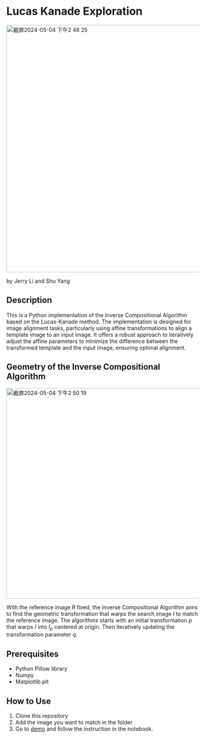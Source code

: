 # Lucas Kanade Exploration
<img width="645" alt="截屏2024-05-04 下午2 48 25" src="https://github.com/edgexyz/LucasKanadeExploration/assets/90734286/756e7882-7693-44ff-93f5-fce0dec08fab">

by Jerry Li and Shu Yang

## Description
This is a Python implementation of the Inverse Compositional Algorithm based on the Lucas-Kanade method. The implementation is designed for image alignment tasks, particularly using affine transformations to align a template image to an input image. It offers a robust approach to iteratively adjust the affine parameters to minimize the difference between the transformed template and the input image, ensuring optimal alignment.

## Geometry of the Inverse Compositional Algorithm
<img width="549" alt="截屏2024-05-04 下午2 50 19" src="https://github.com/edgexyz/LucasKanadeExploration/assets/90734286/5e6bab6d-0677-4e52-bd9f-ae2be4f85c39">

With the reference image $R$ fixed, the Inverse Compositional Algorithm aims to find the geometric transformation that warps the search image $I$ to match the reference image. The algorithms starts with an initial transformation $p$ that warps $I$ into $I_p$ centered at origin. Then iteratively updating the transformation parameter $q$.

## Prerequisites
- Python Pillow library
- Numpy
- Matplotlib.plt

## How to Use
1. Clone this repository
2. Add the image you want to match in the folder
3. Go to [demo](demo.ipynb) and follow the instruction in the notebook.

